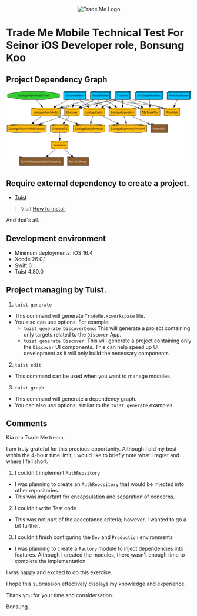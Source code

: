 <p align="center">
  <img src="https://play-lh.googleusercontent.com/CyY5bOcCjbbFJUcMvO46c6BDat9AEjWb5ye5mdqZ97Ra05oX3l1PSyLQgDo0ozd5TfcU=w480-h960" width="35%" alt="Trade Me Logo" />
</p>

# Trade Me Mobile Technical Test For Seinor iOS Developer role, Bonsung Koo

## Project Dependency Graph
![](./graph.png)

## Require external dependency to create a project.
- [Tuist](https://tuist.dev)

> Visit [How to Install](https://docs.tuist.dev/en/guides/quick-start/install-tuist)

And that's all.

## Development environment
- Minimum deployments: iOS 16.4
- Xcode 26.0.1
- Swift 6
- Tuist 4.80.0

## Project managing by Tuist.
1. `tuist generate`
- This command will generate `TradeMe.xcworkspace` file.
- You also can use options. For example:
  - `tuist generate DiscoverDemo`: This will generate a project containing only targets related to the `Discover` App.
  - `tuist generate Discover`: This will generate a project containing only the `Discover` UI components. This can help speed up UI development as it will only build the necessary components.

2. `tuist edit`
- This command can be used when you want to manage modules.

3. `tuist graph`
- This command will generate a dependency graph.
- You can also use options, similar to the `tuist generate` examples.

## Comments
Kia ora Trade Me tream,

I am truly grateful for this precious opportunity.
Although I did my best within the 4-hour time limit, I would like to briefly note what I regret and where I fell short.

1. I couldn't implement `AuthRepsitory`
- I was planning to create an `AuthRepository` that would be injected into other repositories.
- This was important for encapsulation and separation of concerns.

2. I couldn't write Test code
- This was not part of the acceptance criteria; however, I wanted to go a bit further.

3. I couldn't finish configuring the `Dev` and `Production` environments
- I was planning to create a `Factory` module to inject dependencies into features. Although I created the modules, there wasn't enough time to complete the implementation.

I was happy and excited to do this exercise.

I hope this submission effectively displays my knowledge and experience.

Thank you for your time and considersation.

Bonsung.